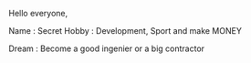 Hello everyone,

Name : Secret
Hobby : Development, Sport and make MONEY

Dream : Become a good ingenier or a big contractor
